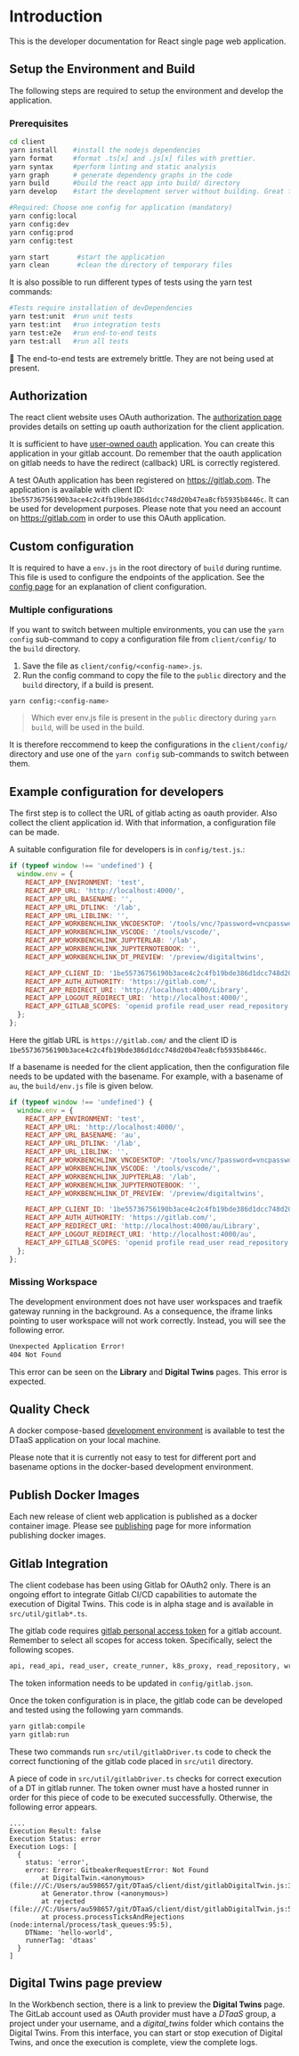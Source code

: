# Introduction

This is the developer documentation for React single page web application.

## Setup the Environment and Build

The following steps are required to setup the environment and develop
the application.

### Prerequisites

```bash
cd client
yarn install    #install the nodejs dependencies
yarn format     #format .ts[x] and .js[x] files with prettier.
yarn syntax     #perform linting and static analysis
yarn graph      # generate dependency graphs in the code
yarn build      #build the react app into build/ directory
yarn develop    #start the development server without building. Great for live edits.

#Required: Choose one config for application (mandatory)
yarn config:local
yarn config:dev
yarn config:prod
yarn config:test

yarn start       #start the application
yarn clean       #clean the directory of temporary files
```

It is also possible to run different types of tests using the yarn
test commands:

```bash
#Tests require installation of devDependencies
yarn test:unit  #run unit tests
yarn test:int   #run integration tests
yarn test:e2e   #run end-to-end tests
yarn test:all   #run all tests
```

:bug: The end-to-end tests are extremely brittle.
They are not being used at present.

## Authorization

The react client website uses OAuth authorization.
The [authorization page](../docs/admin/client/auth.md)
provides details on setting up oauth authorization for
the client application.

It is sufficient to have
[user-owned oauth](https://docs.gitlab.com/ee/integration/oauth_provider.html#create-a-user-owned-application)
application. You can create this application in your gitlab account.
Do remember that the oauth application on gitlab needs to have the redirect
(callback) URL is correctly registered.

A test OAuth application has been registered on <https://gitlab.com>.
The application is available with client ID:
`1be55736756190b3ace4c2c4fb19bde386d1dcc748d20b47ea8cfb5935b8446c`.
It can be used for development purposes.
Please note that you need an account on <https://gitlab.com> in
order to use this OAuth application.

## Custom configuration

It is required to have a `env.js` in the root directory of
`build` during runtime. This file is used to configure the
endpoints of the application.
See the [config page](../docs/admin/client/config.md)
for an explanation of client configuration.

### Multiple configurations

If you want to switch between multiple environments,
you can use the `yarn config` sub-command to copy a configuration
file from `client/config/` to the `build` directory.

1. Save the file as `client/config/<config-name>.js`.
1. Run the config command to copy the file to the `public` directory
   and the `build` directory, if a build is present.

```bash
yarn config:<config-name>
```

> Which ever env.js file is present in the `public` directory during
`yarn build`, will be used in the build.

It is therefore reccommend to keep the configurations in the
`client/config/` directory and use one of the `yarn config`
sub-commands to switch between them.

## Example configuration for developers

The first step is to collect the URL of gitlab acting as oauth provider.
Also collect the client application id. With that information,
a configuration file can be made.

A suitable configuration file for developers is in `config/test.js`.:

```js
if (typeof window !== 'undefined') {
  window.env = {
    REACT_APP_ENVIRONMENT: 'test',
    REACT_APP_URL: 'http://localhost:4000/',
    REACT_APP_URL_BASENAME: '',
    REACT_APP_URL_DTLINK: '/lab',
    REACT_APP_URL_LIBLINK: '',
    REACT_APP_WORKBENCHLINK_VNCDESKTOP: '/tools/vnc/?password=vncpassword',
    REACT_APP_WORKBENCHLINK_VSCODE: '/tools/vscode/',
    REACT_APP_WORKBENCHLINK_JUPYTERLAB: '/lab',
    REACT_APP_WORKBENCHLINK_JUPYTERNOTEBOOK: '',
    REACT_APP_WORKBENCHLINK_DT_PREVIEW: '/preview/digitaltwins',

    REACT_APP_CLIENT_ID: '1be55736756190b3ace4c2c4fb19bde386d1dcc748d20b47ea8cfb5935b8446c',
    REACT_APP_AUTH_AUTHORITY: 'https://gitlab.com/',
    REACT_APP_REDIRECT_URI: 'http://localhost:4000/Library',
    REACT_APP_LOGOUT_REDIRECT_URI: 'http://localhost:4000/',
    REACT_APP_GITLAB_SCOPES: 'openid profile read_user read_repository api',
  };
};
```

Here the gitlab URL is `https://gitlab.com/` and the client ID is
`1be55736756190b3ace4c2c4fb19bde386d1dcc748d20b47ea8cfb5935b8446c`.

If a basename is needed for the client application, then the configuration
file needs to be updated with the basename. For example, with a basename of
`au`, the `build/env.js` file is given below.

```js
if (typeof window !== 'undefined') {
  window.env = {
    REACT_APP_ENVIRONMENT: 'test',
    REACT_APP_URL: 'http://localhost:4000/',
    REACT_APP_URL_BASENAME: 'au',
    REACT_APP_URL_DTLINK: '/lab',
    REACT_APP_URL_LIBLINK: '',
    REACT_APP_WORKBENCHLINK_VNCDESKTOP: '/tools/vnc/?password=vncpassword',
    REACT_APP_WORKBENCHLINK_VSCODE: '/tools/vscode/',
    REACT_APP_WORKBENCHLINK_JUPYTERLAB: '/lab',
    REACT_APP_WORKBENCHLINK_JUPYTERNOTEBOOK: '',
    REACT_APP_WORKBENCHLINK_DT_PREVIEW: '/preview/digitaltwins',

    REACT_APP_CLIENT_ID: '1be55736756190b3ace4c2c4fb19bde386d1dcc748d20b47ea8cfb5935b8446c',
    REACT_APP_AUTH_AUTHORITY: 'https://gitlab.com/',
    REACT_APP_REDIRECT_URI: 'http://localhost:4000/au/Library',
    REACT_APP_LOGOUT_REDIRECT_URI: 'http://localhost:4000/au',
    REACT_APP_GITLAB_SCOPES: 'openid profile read_user read_repository api',
  };
};
```

### Missing Workspace

The development environment does not have user workspaces and
traefik gateway running in the background. As a consequence, the iframe
links pointing to user workspace will not work correctly. Instead, you
will see the following error.

```txt
Unexpected Application Error!
404 Not Found
```

This error can be seen on the **Library** and **Digital Twins** pages.
This error is expected.

## Quality Check

A docker compose-based [development environment](../docker/README.md)
is available to test the DTaaS application on your local machine.

Please note that it is currently not easy to test for different
port and basename options in the docker-based development environment.

## Publish Docker Images

Each new release of client web application is published as a docker
container image. Please see [publishing](../docker/README.md) page
for more information publishing docker images.

## Gitlab Integration

The client codebase has been using Gitlab for OAuth2 only. There is
an ongoing effort to integrate Gitlab CI/CD capabilities to automate
the execution of Digital Twins. This code is in alpha stage and is
available in `src/util/gitlab*.ts`.

The gitlab code requires
[gitlab personal access token](https://docs.gitlab.com/ee/user/profile/personal_access_tokens.html)
for a gitlab account. Remember to select all scopes for access token.
Specifically, select the following scopes.

```txt
api, read_api, read_user, create_runner, k8s_proxy, read_repository, write_repository, ai_features
```

The token information needs to be updated in `config/gitlab.json`.

Once the token configuration is in place, the gitlab code can be developed
and tested using the following yarn commands.

```bash
yarn gitlab:compile
yarn gitlab:run
```

These two commands run `src/util/gitlabDriver.ts` code to check the correct
functioning of the gitlab code placed in `src/util` directory.

A piece of code in `src/util/gitlabDriver.ts` checks for correct execution
of a DT in gitlab runner. The token owner must have a hosted runner
in order for this piece of code to be executed successfully.
Otherwise, the following error appears.

```log
....
Execution Result: false
Execution Status: error
Execution Logs: [
  {
    status: 'error',
    error: Error: GitbeakerRequestError: Not Found
        at DigitalTwin.<anonymous> (file:///C:/Users/au598657/git/DTaaS/client/dist/gitlabDigitalTwin.js:32:73)
        at Generator.throw (<anonymous>)
        at rejected (file:///C:/Users/au598657/git/DTaaS/client/dist/gitlabDigitalTwin.js:5:65)
        at process.processTicksAndRejections (node:internal/process/task_queues:95:5),
    DTName: 'hello-world',
    runnerTag: 'dtaas'
  }
]
```

## Digital Twins page preview

In the Workbench section, there is a link to preview the **Digital Twins**
page. The GitLab account used as OAuth provider must have a *DTaaS* group,
a project under your username, and a *digital_twins* folder which contains
the Digital Twins. From this interface, you can start or stop execution of
Digital Twins, and once the execution is complete, view the complete logs.
